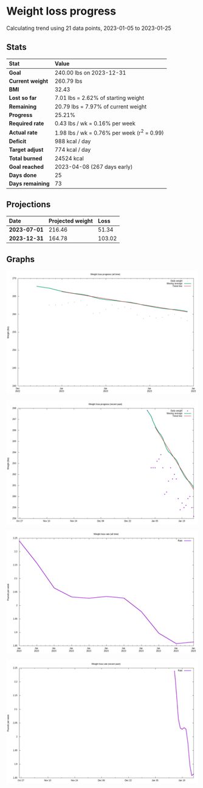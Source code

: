 # Weight loss progress

Calculating trend using 21 data points, 2023-01-05 to 2023-01-25

## Stats

Stat|Value
:-|:-
**Goal**|240.00 lbs on 2023-12-31
**Current weight**|260.79 lbs
**BMI**|32.43
**Lost so far**|7.01 lbs =  2.62% of starting weight
**Remaining**|20.79 lbs =  7.97% of current  weight
**Progress**|25.21%
**Required rate**|0.43 lbs / wk = 0.16% per week
**Actual rate**|1.98 lbs / wk = 0.76% per week  (r<sup>2</sup> = 0.99)
**Deficit**|988 kcal / day
**Target adjust**|774 kcal / day
**Total burned**|24524 kcal
**Goal reached**|2023-04-08 (267 days early)
**Days done**|25
**Days remaining**|73

## Projections

Date|Projected weight|Loss
:-|:-|:-
**2023-07-01**|216.46|51.34
**2023-12-31**|164.78|103.02

## Graphs

![](weight-graph-alltime.png)

![](weight-graph-recent.png)

![](rate-graph-alltime.png)

![](rate-graph-recent.png)
